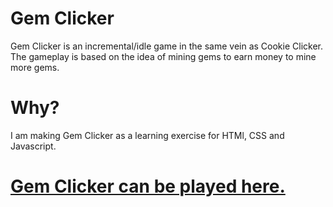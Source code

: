 # Gem Clicker
Gem Clicker is an incremental/idle game in the same vein as Cookie Clicker. The gameplay is based on the idea of mining gems to earn money to mine more gems.

# Why?
I am making Gem Clicker as a learning exercise for HTMl, CSS and Javascript.

# [Gem Clicker can be played here.](https://rory660.github.io/GemClicker/clicker.html)
